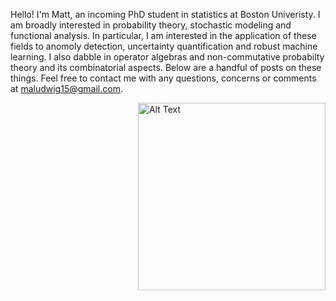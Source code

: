 Hello! I'm Matt, an incoming PhD student in statistics at Boston Univeristy. I am broadly interested in probability theory, stochastic modeling and functional analysis. In particular, I am interested in the application of these fields to anomoly detection, uncertainty quantification and robust machine learning. I also dabble in operator algebras and non-commutative probabilty theory and its combinatorial aspects. Below are a handful of posts on these things. Feel free to contact me with any questions, concerns or comments at maludwig15@gmail.com.


<div style="float: right; margin-left: 20px;">
    <img src="https://github.com/giwdulttam/giwdulttam.github.io/assets/112978414/7047a641-ea51-4614-81f7-b0819d5dcf49" alt="Alt Text" width="300"/>
</div>


